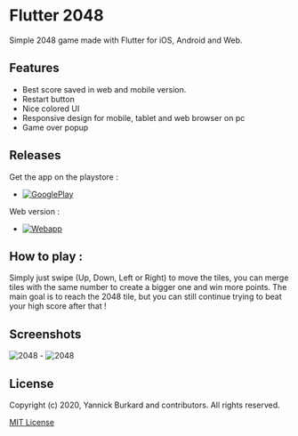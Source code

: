 # Flutter 2048

Simple 2048 game made with Flutter for iOS, Android and Web.

## Features

- Best score saved in web and mobile version.
- Restart button
- Nice colored UI
- Responsive design for mobile, tablet and web browser on pc
- Game over popup

## Releases

Get the app on the playstore :

- [![GooglePlay](https://yannick-burkard.com/wp-content/uploads/2020/02/Google-play-store-icon-300x112.png)](https://play.google.com/store/apps/details?id=com.yannickburkard.flutter2048)

Web version :

- [![Webapp](https://yannick-burkard.com/wp-content/uploads/2020/02/webappBadge-300x89.png)](https://yannick-burkard.com/flutter2048/#/)

## How to play :

Simply just swipe (Up, Down, Left or Right) to move the tiles, you can merge tiles with the same number to create a bigger one and win more points. The main goal is to reach the 2048 tile, but you can still continue trying to beat your high score after that !

## Screenshots

![2048](https://yannick-burkard.com/wp-content/uploads/2020/02/Screenshot_20200227-115654-510x1024.jpg "2048 Game") - ![2048](https://yannick-burkard.com/wp-content/uploads/2020/02/Screenshot_20200227-115237-510x1024.jpg "2048 Game")

## License

Copyright (c) 2020, Yannick Burkard and contributors. All rights reserved.

[MIT License](https://github.com/Drarox/Flutter_2048/blob/master/LICENSE)
